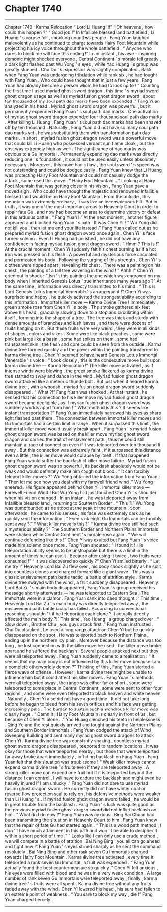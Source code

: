 
# Chapter 1740


---

Chapter 1740 : Karma Relocation
“ Lord Li Huang !!!”
“ Oh heavens , how could this happen ?”
“ Good job !”
In Infallible blessed land battlefield , Li Huang ’ s corpse fell , shocking countless people .
Fang Yuan laughed malevolently as he continued to charge towards Hairy Foot Mountain while projecting his icy voice throughout the whole battlefield : “ Anyone who dares to block me will face this ending !”
In an instant , his awe - inspiring demonic might shocked everyone , Central Continent ’ s morale fell greatly , a dark light flashed past Wu Yong ’ s eyes , while Yao Huang ’ s group was greatly stunned .
Chu Du ’ s expression was slightly complicated . Back when Fang Yuan was undergoing tribulation while rank six , he had fought with Fang Yuan .
Who could have thought that in just a few years , Fang Yuan had already become a person whom he had to look up to !
“ Counting the first time I used myriad ghost sword dragon , this time ’ s myriad sword ghost dragon usage as well as myriad fusion ghost dragon sword , about ten thousand of my soul path dao marks have been expended !”
Fang Yuan analyzed in his head .
Myriad ghost sword dragon was powerful , but it permanently expended Fang Yuan ’ s soul path dao marks .
One activation of myriad ghost sword dragon expended four thousand soul path dao marks . After killing Li Huang , Fang Yuan ’ s soul path dao marks had been shaved off by ten thousand .
Naturally , Fang Yuan did not have so many soul path dao marks yet , he was substituting them with transformation path dao marks .
In short , myriad fusion ghost dragon sword was a powerful move that could kill Li Huang who possessed verdant sun flame cloak , but the cost was extremely high as well .
The significance of dao marks was obvious to a Gu Immortal .
Permanently expending dao marks was directly reducing one ’ s foundation , it could not be used easily unless absolutely necessary .
Moreover , this move had a flaw , the soul sword ’ s speed was not outstanding and could be dodged easily .
Fang Yuan knew that Li Huang was protecting Hairy Foot Mountain and could not casually dodge the attack , so he used this move .
“ Hairy Foot Mountain …”
Looking at Hairy Foot Mountain that was getting closer in his vision , Fang Yuan gave a moved sigh .
Who could have thought the majestic and renowned Infallible blessed land would be on Hairy Foot Mountain . From the outside , this mountain was extremely ordinary , it was like an inconspicuous hill .
But in truth , it was one of the most important areas to Heavenly Court in order to repair fate Gu , and now had become an area to determine victory or defeat in this arduous battle .
“ Fang Yuan !!” At the next moment , another figure appeared and blocked Fang Yuan ’ s path .
It was Chen Yi !
“ Wu Yong did not kill you , then let me end your life instead .” Fang Yuan called out as he prepared myriad fusion ghost dragon sword once again .
Chen Yi ’ s face turned solemn .
Even Li Huang had perished , he did not have any confidence in facing myriad fusion ghost dragon sword .
“ Hmm ? This is !” At the crucial moment , Chen Yi suddenly felt his chest burning as if a hot iron was pressed on his flesh .
A powerful and mysterious force circulated and permeated his body .
Following the surging of this strength , Chen Yi ’ s clothes were ripped apart , revealing his chest .
There was a painting on his chest , the painting of a tall tree wavering in the wind !
“ Ahhh !” Chen Yi cried out in shock : “ Isn ’ t this painting the one which was engraved on my body when I inherited Genesis Lotus ’ true inheritance many years ago ?”
At the same time , information was directly transmitted to his mind .
“ This is Lord Genesis Lotus Immortal Venerable ’ s arrangement !”
Chen Yi was surprised and happy , he quickly activated the strongest ability according to this information .
Immortal killer move — Karma Divine Tree !
Immediately , green smoke rose from Chen Yi ’ s body .
The smoke gathered six feet above his head , gradually slowing down to a stop and circulating within itself , forming into the shape of a tree .
The tree was thick and sturdy with dense amounts of branches and lush leaves , and there were dozens of fruits hanging on it . But these fruits were very weird , they were in all kinds of shapes , colors and sizes . Some were like black peaches , some were pink but large like a basin , some had spikes on them , some had transparent skin , the flesh and core could be seen from the outside .
Karma divine tree formed quickly and the power within the painting transferred to karma divine tree .
Chen Yi seemed to have heard Genesis Lotus Immortal Venerable ’ s voice : “ Look closely , this is the consecutive move built upon karma divine tree — Karma Relocation !”
The killer move activated , as if intense winds were blowing , the green smoke flickered as karma divine tree started to sway and dance in the wind .
Myriad fusion ghost dragon sword attacked like a meteoric thunderbolt .
But just when it neared karma divine tree , with a whoosh , myriad fusion ghost dragon sword suddenly disappeared .
“ What ?!” Fang Yuan was shocked .
At that instant , he sensed that his connection to his killer move myriad fusion ghost dragon sword became negligible , as if myriad fusion ghost dragon sword was suddenly worlds apart from him !
“ What method is this ? It seems like instant transportation ?” Fang Yuan immediately narrowed his eyes as sharp light flashed past them .
The connection between immortal killer moves and Gu Immortals had a certain limit in range . When it surpassed this limit , the immortal killer move would usually break apart .
Fang Yuan ’ s myriad fusion ghost dragon sword was based on the killer move myriad ghost sword dragon and carried the trait of enslavement path , thus he could still maintain a trace of connection even if it was teleported over ten thousand li away .
But this connection was extremely faint , if it surpassed this distance even a little , the killer move would collapse by itself .
If that happened , Fang Yuan would suffer the backlash of killer move failure .
Myriad fusion ghost dragon sword was so powerful , its backlash absolutely would not be weak and would definitely make him cough out blood .
“ It can forcibly teleport killer moves ?” Wu Yong obtained the information from Fang Yuan : “ Then let me see how you deal with my farewell friend wind .”
Wu Yong sneered .
His figure appeared behind Chen Yi .
Immortal killer move — Farewell Friend Wind !
But Wu Yong had just touched Chen Yi ’ s shoulder when his vision changed .
In an instant , he was teleported away from Infallible blessed land , returning to Southern Border .
“ This ?!” Wu Yong was dumbfounded as he stood at the peak of the mountain .
Soon afterwards , he came to his senses , his face was extremely dark as he quickly sent the information .
“ Even rank eight Gu Immortals can be forcibly sent away ?!”
“ What killer move is this ?”
“ Karma divine tree still had such a mysterious ability ?”
The Southern Border and Northern Plains immortals were shaken while Central Continent ’ s morale rose again .
“ We will continue defending like this !” Chen Yi was exulted but Fang Yuan ’ s voice made him solemn once more .
Fang Yuan shouted : “ I found it ! His teleportation ability seems to be unstoppable but there is a limit in the amount of times he can use it . Because after using it twice , two fruits were consumed !”
“ It was discovered so quickly ?” Chen Yi smiled bitterly .
“ Let me try !” Heavenly Lord Bai Zu flew over , his body shook slightly as he split into countless clones and charged forward like a giant wave .
This was a classic enslavement path battle tactic , a battle of attrition style .
Karma divine tree swayed with the wind , a fruit suddenly disappeared .
Heavenly Lord Bai Zu ’ s main body disappeared , Fang Yuan ’ s group received his message shortly afterwards — he was teleported to Eastern Sea !
The immortals were in a clamor .
Fang Yuan sank into deep thought : ‘ This time , Heavenly Lord Bai Zu ’ s main body was directly teleported away , the enslavement path battle tactic has failed . According to conventional reasoning , shouldn ’ t it be teleporting each clone ? It actually directly affected the main body ?!”
This time , Yao Huang ’ s group charged over .
“ Slow down , Brother Chu , you guys attack first .” Fang Yuan instructed .
Chu Du attacked , he used a long range attack on Chen Yi but he quickly disappeared on the spot .
He was teleported back to Northern Plains , ending up in the northern icy plain .
Moreover because the distance was too long , he lost connection with the killer move he used , the killer move broke apart and he suffered the backlash .
Several people attacked next but they were all teleported away .
Fang Yuan suddenly came to a realization : “ It seems that my main body is not influenced by this killer move because I am a complete otherworldly demon ?”
Thinking of this , Fang Yuan started a fierce wave of offense .
However , karma divine tree might be unable to influence him but it could affect his killer moves .
Fang Yuan ’ s methods were all teleported away , the range was either far or short , some were teleported to some place in Central Continent , some were sent to other four regions , and some were even teleported to black heaven and white heaven .
Naturally , Chen Yi also did not have a good time .
It did not take long before he began to bleed from his seven orifices and his face was getting increasingly pale .
The burden to sustain such a wondrous killer move was clearly huge .
“ Damn it , Hairy Foot Mountain is clearly in front of us , but because of Chen Yi alone …” Yao Huang clenched his teeth in helplessness .
Qing Ye and the rest quickly arrived and fought against the Northern Plains and Southern Border immortals .
Fang Yuan dodged the attack of Wind Sweeping Building and sent many myriad ghost sword dragons to attack Chen Yi .
Karma divine tree was constantly shaking , countless myriad ghost sword dragons disappeared , teleported to random locations .
It was okay for those that were teleported nearby , but those that were teleported far away broke apart immediately , inflicting backlash on Fang Yuan .
Fang Yuan felt that this situation was troublesome !
“ Weak killer moves cannot expend karma divine tree ’ s fruits even if they are teleported away . A strong killer move can expend one fruit but if it is teleported beyond the distance I can control , I will have to endure the backlash and might even be heavily injured if I am unlucky .”
Fang Yuan did not dare to use myriad fusion ghost dragon sword .
He currently did not have winter coat or reverse flow protection seal to rely on , his defensive methods were weaker than Li Huang ’ s . If myriad fusion ghost dragon sword failed , he would be in great trouble from the backlash .
Fang Yuan ’ s luck was quite good as the previous myriad fusion ghost dragon sword did not inflict backlash on him .
“ What do I do now ?” Fang Yuan was anxious .
Bing Sai Chuan had been transmitting the situation in Heavenly Court to him , Fang Yuan knew that the repair of fate Gu had started again .
“ This is a wood path method , I don ’ t have much attainment in this path and won ’ t be able to decipher it within a short period of time .”
“ Looks like I can only use a crude method , we will compete in a battle of attrition ! Bai Ning Bing , you all can go ahead and fight now !”
Fang Yuan ’ s eyes shined sharply as he sent the command resolutely .
Bai Ning Bing and other rank seven Gu Immortals charged towards Hairy Foot Mountain .
Karma divine tree activated , every time it teleported a rank seven Gu Immortal , a fruit was expended .
“ Fang Yuan actually found the best countermeasure so quickly .” Chen Yi felt anxious , his eyes were filled with blood and he was in a very weak condition .
A large number of rank seven Gu Immortals were teleported away , finally , karma divine tree ’ s fruits were all spent .
Karma divine tree without any fruits faded away with the wind .
Chen Yi lowered his head , his aura had fallen to an extreme point of weakness .
“ You dare to block my way , die !” Fang Yuan charged fiercely .

---

